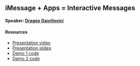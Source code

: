 ## iMessage + Apps = Interactive Messages

#### Speaker: [Dragos Gavrilovici](http://github.com/dragoshrock)

#### Resources
* [Presentation video](https://youtu.be/aQ_d0bIeI8Q?list=PLWBzFAIa_ASR1AuHDdKvCd1mAVUzbPvBM)
* [Presentation slides](presentation-slides.pdf)
* [Demo 1 code](https://github.com/dragoshrock/ChordsStickers)
* [Demo 2 code](https://github.com/dragoshrock/ChordsStickies)
